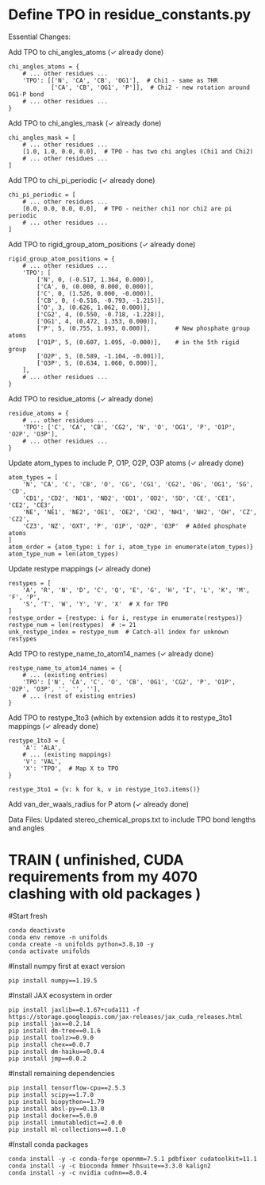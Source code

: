 # Define TPO in residue_constants.py 

Essential Changes:

Add TPO to chi_angles_atoms (✓ already done)
```
chi_angles_atoms = {
    # ... other residues ...
    'TPO': [['N', 'CA', 'CB', 'OG1'],  # Chi1 - same as THR
            ['CA', 'CB', 'OG1', 'P']],  # Chi2 - new rotation around OG1-P bond
    # ... other residues ...
}
```

Add TPO to chi_angles_mask (✓ already done)
```
chi_angles_mask = [
    # ... other residues ...
    [1.0, 1.0, 0.0, 0.0],  # TPO - has two chi angles (Chi1 and Chi2)
    # ... other residues ...
]
```

Add TPO to chi_pi_periodic (✓ already done)
```
chi_pi_periodic = [
    # ... other residues ...
    [0.0, 0.0, 0.0, 0.0],  # TPO - neither chi1 nor chi2 are pi periodic
    # ... other residues ...
]
```
Add TPO to rigid_group_atom_positions (✓ already done)
```
rigid_group_atom_positions = {
    # ... other residues ...
    'TPO': [
        ['N', 0, (-0.517, 1.364, 0.000)],
        ['CA', 0, (0.000, 0.000, 0.000)],
        ['C', 0, (1.526, 0.000, -0.000)],
        ['CB', 0, (-0.516, -0.793, -1.215)],
        ['O', 3, (0.626, 1.062, 0.000)],
        ['CG2', 4, (0.550, -0.718, -1.228)],
        ['OG1', 4, (0.472, 1.353, 0.000)],
        ['P', 5, (0.755, 1.093, 0.000)],       # New phosphate group atoms
        ['O1P', 5, (0.607, 1.095, -0.000)],    # in the 5th rigid group
        ['O2P', 5, (0.589, -1.104, -0.001)],
        ['O3P', 5, (0.634, 1.060, 0.000)],
    ],
    # ... other residues ...
}
```
Add TPO to residue_atoms (✓ already done)
```
residue_atoms = {
    # ... other residues ...
    'TPO': ['C', 'CA', 'CB', 'CG2', 'N', 'O', 'OG1', 'P', 'O1P', 'O2P', 'O3P'],
    # ... other residues ...
}
```
Update atom_types to include P, O1P, O2P, O3P atoms (✓ already done)
```
atom_types = [
    'N', 'CA', 'C', 'CB', 'O', 'CG', 'CG1', 'CG2', 'OG', 'OG1', 'SG', 'CD',
    'CD1', 'CD2', 'ND1', 'ND2', 'OD1', 'OD2', 'SD', 'CE', 'CE1', 'CE2', 'CE3',
    'NE', 'NE1', 'NE2', 'OE1', 'OE2', 'CH2', 'NH1', 'NH2', 'OH', 'CZ', 'CZ2',
    'CZ3', 'NZ', 'OXT', 'P', 'O1P', 'O2P', 'O3P'  # Added phosphate atoms
]
atom_order = {atom_type: i for i, atom_type in enumerate(atom_types)}
atom_type_num = len(atom_types)
```
Update restype mappings (✓ already done)
```
restypes = [
    'A', 'R', 'N', 'D', 'C', 'Q', 'E', 'G', 'H', 'I', 'L', 'K', 'M', 'F', 'P',
    'S', 'T', 'W', 'Y', 'V', 'X'  # X for TPO
]
restype_order = {restype: i for i, restype in enumerate(restypes)}
restype_num = len(restypes)  # := 21
unk_restype_index = restype_num  # Catch-all index for unknown restypes
```

Add TPO to restype_name_to_atom14_names (✓ already done) 
```
restype_name_to_atom14_names = {
    # ... (existing entries)
    'TPO': ['N', 'CA', 'C', 'O', 'CB', 'OG1', 'CG2', 'P', 'O1P', 'O2P', 'O3P', '', '', ''],
    # ... (rest of existing entries)
}
```
Add TPO to restype_1to3 (which by extension adds it to restype_3to1 mappings (✓ already done)
```
restype_1to3 = {
    'A': 'ALA',
    # ... (existing mappings)
    'V': 'VAL',
    'X': 'TPO',  # Map X to TPO
}

restype_3to1 = {v: k for k, v in restype_1to3.items()}
```
Add van_der_waals_radius for P atom (✓ already done)

Data Files:
Updated stereo_chemical_props.txt to include TPO bond lengths and angles




# TRAIN  ( unfinished, CUDA requirements from my 4070 clashing with old packages )



#Start fresh
```
conda deactivate
conda env remove -n unifolds
conda create -n unifolds python=3.8.10 -y
conda activate unifolds
```
#Install numpy first at exact version
```
pip install numpy==1.19.5
```
#Install JAX ecosystem in order
```
pip install jaxlib==0.1.67+cuda111 -f https://storage.googleapis.com/jax-releases/jax_cuda_releases.html
pip install jax==0.2.14
pip install dm-tree==0.1.6
pip install toolz>=0.9.0
pip install chex==0.0.7
pip install dm-haiku==0.0.4
pip install jmp==0.0.2
```
#Install remaining dependencies
```
pip install tensorflow-cpu==2.5.3
pip install scipy==1.7.0
pip install biopython==1.79
pip install absl-py==0.13.0
pip install docker==5.0.0
pip install immutabledict==2.0.0
pip install ml-collections==0.1.0
```
#Install conda packages
```
conda install -y -c conda-forge openmm=7.5.1 pdbfixer cudatoolkit=11.1
conda install -y -c bioconda hmmer hhsuite==3.3.0 kalign2
conda install -y -c nvidia cudnn==8.0.4
```















